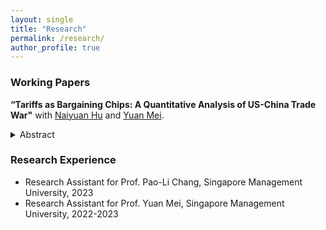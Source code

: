 ```yaml
---
layout: single
title: "Research"
permalink: /research/
author_profile: true
---
```


### Working Papers
**“Tariffs as Bargaining Chips: A Quantitative Analysis of US-China Trade War"** with [Naiyuan Hu](https://naiyuanh.github.io/) and [Yuan Mei](https://sites.google.com/site/meiyecon/home).
   <details>
   <summary>Abstract</summary>
   The Biden administration has maintained Trump tariffs on Chinese imports, despite the promise to remove them before the 2020 presidential election. We investigate the hypothesis that these tariffs serve as leverage in future trade talks with China. We develop a quantitative model that incorporates disaggregated U.S. regions and international trade linkages to estimate U.S.–China bargaining power and compute the optimal cooperative tariffs under Nash bargaining. Simulation results show that the trade war always improves U.S. welfare in the cooperative equilibrium regardless of bargaining power. With an estimated U.S. bargaining power of 0.47, the trade war with China yields a post-negotiation welfare improvement of 0.04% for the U.S.
    </details>


### Research Experience
- Research Assistant for Prof. Pao-Li Chang, Singapore Management University, 2023
- Research Assistant for Prof. Yuan Mei, Singapore Management University, 2022-2023

